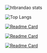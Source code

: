 ![htbrandao stats](https://github-readme-stats.vercel.app/api/?username=htbrandao&theme=gruvbox&show_icons=true)

![Top Langs](https://github-readme-stats.vercel.app/api/top-langs/?username=htbrandao&theme=gruvbox&layout=compact)

[![Readme Card](https://github-readme-stats.vercel.app/api/pin/?username=htbrandao&theme=gruvbox&repo=flask-reCAPTCHA-example)](https://github.com/htbrandao/flask-reCAPTCHA-example)

[![Readme Card](https://github-readme-stats.vercel.app/api/pin/?username=htbrandao&theme=gruvbox&repo=fastemplate)](https://github.com/htbrandao/fastemplate)

[![Readme Card](https://github-readme-stats.vercel.app/api/pin/?username=htbrandao&theme=gruvbox&repo=applied-social-network-analysis-in-python)](https://github.com/htbrandao/applied-social-network-analysis-in-python)
